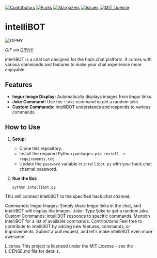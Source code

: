 [![Contributors][contributors-shield]][contributors-url]
[![Forks][forks-shield]][forks-url]
[![Stargazers][stars-shield]][stars-url]
[![Issues][issues-shield]][issues-url]
[![MIT License][license-shield]][license-url]

# intelliBOT

![GIPHY](https://media.giphy.com/media/xUOxfoZZhw8HkYWbzG/giphy.gif)

*GIF via [GIPHY](https://giphy.com/gifs/art-code-python-xUOxfoZZhw8HkYWbzG)*



intelliBOT is a chat bot designed for the hack.chat platform. It comes with various commands and features to make your chat experience more enjoyable.

## Features

- **Imgur Image Display:** Automatically displays images from Imgur links.
- **Joke Command:** Use the `!joke` command to get a random joke.
- **Custom Commands:** intelliBOT understands and responds to various commands.

## How to Use

1. **Setup:**
   - Clone this repository.
   - Install the required Python packages: `pip install -r requirements.txt`.
   - Update the `password` variable in `intellibot.py` with your hack.chat channel password.

2. **Run the Bot:**
   ```bash
   python intellibot.py
This will connect intelliBOT to the specified hack.chat channel.

Commands:
Imgur Images: Simply share Imgur links in the chat, and intelliBOT will display the images.
Joke: Type !joke to get a random joke.
Custom Commands: intelliBOT responds to specific commands. Mention intelliBOT for a list of available commands.
Contributions
Feel free to contribute to intelliBOT by adding new features, commands, or improvements. Submit a pull request, and let's make intelliBOT even more awesome!

License
This project is licensed under the MIT License - see the LICENSE.md file for details.

<!-- MARKDOWN LINKS & IMAGES -->
<!-- https://www.markdownguide.org/basic-syntax/#reference-style-links -->
[contributors-shield]: https://img.shields.io/github/contributors/Muusy-inc/IntelliBot.svg?style=for-the-badge
[contributors-url]: https://github.com/Muusy-inc/IntelliBot/graphs/contributors
[forks-shield]: https://img.shields.io/github/forks/Muusy-inc/IntelliBot.svg?style=for-the-badge
[forks-url]: https://github.com/Muusy-inc/IntelliBot/network/members
[stars-shield]: https://img.shields.io/github/stars/Muusy-inc/IntelliBot.svg?style=for-the-badge
[stars-url]: https://github.com/Muusy-inc/IntelliBot/stargazers
[issues-shield]: https://img.shields.io/github/issues/Muusy-inc/IntelliBot.svg?style=for-the-badge
[issues-url]: https://github.com/Muusy-inc/IntelliBot/issues
[license-shield]: https://img.shields.io/github/license/Muusy-inc/IntelliBot.svg?style=for-the-badge
[license-url]: https://github.com/Muusy-inc/IntelliBot/blob/master/LICENSE.txt
[linkedin-shield]: https://img.shields.io/badge/-LinkedIn-black.svg?style=for-the-badge&logo=linkedin&colorB=555
[linkedin-url]: https://linkedin.com/in/linkedin_username
[product-screenshot]: images/screenshot.png
[Next.js]: https://img.shields.io/badge/next.js-000000?style=for-the-badge&logo=nextdotjs&logoColor=white
[Next-url]: https://nextjs.org/
[React.js]: https://img.shields.io/badge/React-20232A?style=for-the-badge&logo=react&logoColor=61DAFB
[React-url]: https://reactjs.org/
[Vue.js]: https://img.shields.io/badge/Vue.js-35495E?style=for-the-badge&logo=vuedotjs&logoColor=4FC08D
[Vue-url]: https://vuejs.org/
